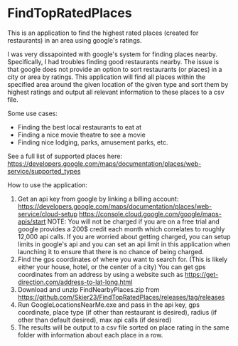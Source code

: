 # FindTopRatedPlaces
This is an application to find the highest rated places (created for restaurants) in an area using google's ratings.

I was very dissapointed with google's system for finding places nearby. Specifically, I had troubles finding good restaurants nearby. The issue is that google does not provide an option to sort restaurants (or places) in a city or area by ratings. This application will find all places within the specified area around the given location of the given type and sort them by highest ratings and output all relevant information to these places to a csv file.

Some use cases:
 - Finding the best local restaurants to eat at
 - Finding a nice movie theatre to see a movie
 - Finding nice lodging, parks, amusement parks, etc.

See a full list of supported places here:
https://developers.google.com/maps/documentation/places/web-service/supported_types

How to use the application:
1. Get an api key from google by linking a billing account:
  https://developers.google.com/maps/documentation/places/web-service/cloud-setup
  https://console.cloud.google.com/google/maps-apis/start
  NOTE: You will not be charged if you are on a free trial and google provides a 200$ credit each month which correlates to roughly 12,000 api calls. If you are worried about getting charged, you can setup limits in google's api and you can set an api limit in this application when launching it to ensure that there is no chance of being charged.
2. Find the gps coordinates of where you want to search for. (This is likely either your house, hotel, or the center of a city) You can get gps coordinates from an address by using a website such as https://get-direction.com/address-to-lat-long.html
3. Download and unzip FindNearbyPlaces.zip from https://github.com/Skier23/FindTopRatedPlaces/releases/tag/releases
4. Run GoogleLocationsNearMe.exe and pass in the api key, gps coordinate, place type (if other than restaurant is desired), radius (if other than default desired), max api calls (if desired)
5. The results will be output to a csv file sorted on place rating in the same folder with information about each place in a row.
